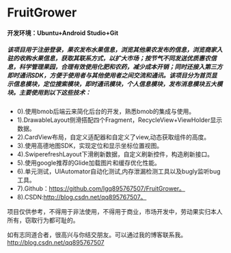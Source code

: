# FruitGrower

#### 开发环境：Ubuntu+Android Studio+Git
##### 该项目用于注册登录，果农发布水果信息，浏览其他果农发布的信息，浏览商家入驻的收购水果信息，获取其联系方式，以扩大市场；按节气不同发送优质惠农信息，科学管理果园，合理有效使用化肥和农药，减少成本开销；同时还接入第三方即时通讯SDK，方便于使用者与其他使用者之间交流和通讯。该项目分为首页显示信息模块，定位搜索模块，即时通讯模块，个人信息模块，发布消息模块五大模块。主要使用到以下这些技术：
* 0).使用bmob后端云来简化后台的开发，熟悉bmob的集成与使用。
* 1).DrawableLayout侧滑搭配四个Fragment，RecycleView+ViewHolder显示数据。
* 2).CardView布局，自定义适配器和自定义了view,动态获取组件的高度。
* 3).使用高德地图SDK，实现定位和显示坐标位置视图。
* 4).SwiperefreshLayout下滑刷新数据，自定义刷新控件，构造刷新接口。
* 5).使用google推荐的Glide加载图片和缓存优化性能。
* 6).单元测试，UIAutomator自动化测试,内存泄漏检测工具以及bugly监听bug工具。
* 7).Github：https://github.com/lgq895767507/FruitGrower。
* 8).CSDN:http://blog.csdn.net/qq895767507。

项目仅供参考，不得用于非法使用，不得用于商业，市场开发中，劳动果实归本人所有，窃取行为都可耻的。

如有志同道合者，很高兴与你结交朋友。可以通过我的博客联系我。http://blog.csdn.net/qq895767507

